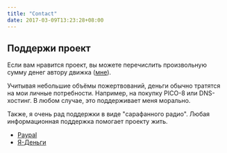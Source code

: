 ```yaml
---
title: "Contact"
date: 2017-03-09T13:23:28+08:00
---
```


## Поддержи проект

Если вам нравится проект, вы можете перечислить произвольную сумму денег автору движка ([мне](https://hugeping.ru)).

Учитывая небольшие объёмы пожертвований, деньги обычно тратятся на мои личные потребности. Например,
на покупку PICO-8 или DNS-хостинг. В любом случае, это поддерживает меня морально.

Также, я очень рад поддержки в виде "сарафанного радио". Любая информационная поддержка помогает проекту
жить.

* [Paypal](https://paypal.me/hugeping)
* [Я-Деньги](https://yoomoney.ru/to/41001612955830)
